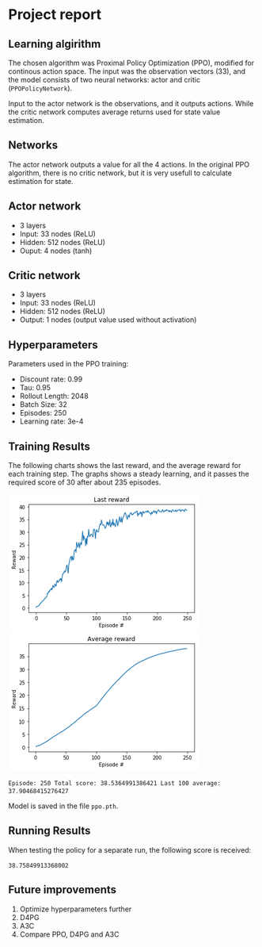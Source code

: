 # Project report
## Learning algirithm
The chosen algorithm was Proximal Policy Optimization (PPO), modified for continous action space. The input was the observation vectors (33), and the model consists of two neural networks: actor and critic (`PPOPolicyNetwork`).

Input to the actor network is the observations, and it outputs actions. While the critic network computes average returns used for state value estimation.

## Networks
The actor network outputs a value for all the 4 actions. In the original PPO algorithm, there is no critic network, but it is very usefull to calculate estimation for state.

## Actor network
- 3 layers
- Input: 33 nodes (ReLU)
- Hidden: 512 nodes (ReLU)
- Ouput: 4 nodes (tanh)

## Critic network
- 3 layers
- Input: 33 nodes (ReLU)
- Hidden: 512 nodes (ReLU)
- Output: 1 nodes (output value used without activation)

## Hyperparameters
Parameters used in the PPO training:
- Discount rate: 0.99
- Tau: 0.95
- Rollout Length: 2048
- Batch Size: 32
- Episodes: 250
- Learning rate: 3e-4

## Training Results
The following charts shows the last reward, and the average reward for each training step. The graphs shows a steady learning, and it passes the required score of 30 after about 235 episodes.

![reward_last](reward_last.png)
![reward_average](reward_average.png)
```
Episode: 250 Total score: 38.5364991386421 Last 100 average: 37.90468415276427
```

Model is saved in the file `ppo.pth`.

## Running Results
When testing the policy for a separate run, the following score is received:
```
38.75849913368002
```

## Future improvements
1. Optimize hyperparameters further
2. D4PG
3. A3C
4. Compare PPO, D4PG and A3C